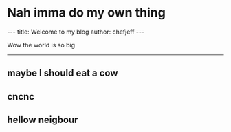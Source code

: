 
<h1>Nah imma do my own thing</h1>
---
title: Welcome to my blog
author: chefjeff
---

Wow the world is so big

----------
maybe I should eat a cow
----------
cncnc
---
hellow neigbour
---
